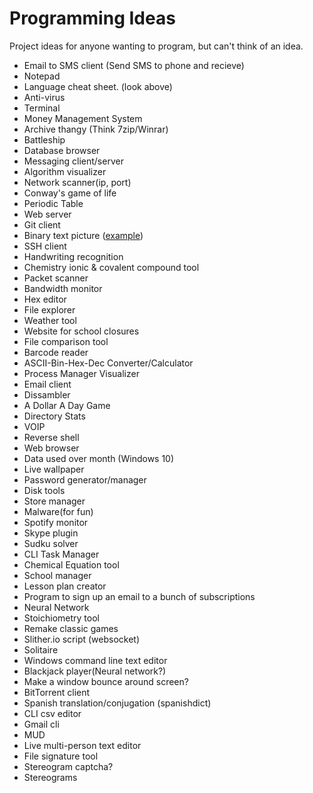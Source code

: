 # Programming Ideas
Project ideas for anyone wanting to program, but can't think of an idea.
 * Email to SMS client (Send SMS to phone and recieve)
 * Notepad
 * Language cheat sheet. (look above)
 * Anti-virus
 * Terminal
 * Money Management System
 * Archive thangy (Think 7zip/Winrar)
 * Battleship
 * Database browser
 * Messaging client/server
 * Algorithm visualizer
 * Network scanner(ip, port)
 * Conway's game of life
 * Periodic Table
 * Web server
 * Git client
 * Binary text picture ([example][Binary text picture link])
 * SSH client
 * Handwriting recognition
 * Chemistry ionic & covalent compound tool
 * Packet scanner
 * Bandwidth monitor
 * Hex editor
 * File explorer
 * Weather tool
 * Website for school closures
 * File comparison tool
 * Barcode reader
 * ASCII-Bin-Hex-Dec Converter/Calculator
 * Process Manager Visualizer
 * Email client
 * Dissambler
 * A Dollar A Day Game
 * Directory Stats
 * VOIP
 * Reverse shell
 * Web browser  
 * Data used over month (Windows 10)
 * Live wallpaper
 * Password generator/manager
 * Disk tools
 * Store manager
 * Malware(for fun)
 * Spotify monitor
 * Skype plugin
 * Sudku solver
 * CLI Task Manager
 * Chemical Equation tool
 * School manager
 * Lesson plan creator
 * Program to sign up an email to a bunch of subscriptions
 * Neural Network
 * Stoichiometry tool
 * Remake classic games
 * Slither.io script (websocket)
 * Solitaire
 * Windows command line text editor
 * Blackjack player(Neural network?)
 * Make a window bounce around screen?
 * BitTorrent client
 * Spanish translation/conjugation (spanishdict)
 * CLI csv editor
 * Gmail cli
 * MUD
 * Live multi-person text editor
 * File signature tool
 * Stereogram captcha?
 * Stereograms
 
[Binary text picture link]: http://image.shutterstock.com/display_pic_with_logo/1829639/201988459/stock-photo-binary-code-concept-with-text-text-appear-on-red-binary-code-201988459.jpg

